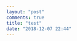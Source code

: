 ```yaml
---
layout: "post"
comments: true
title: "test"
date: "2018-12-07 22:44"
---
```


<span class="__dimensions_badge_embed__" data-pmid=" 26419391" data-hide-zero-citations="true" data-style="small_circle"></span><script async src="https://badge.dimensions.ai/badge.js" charset="utf-8"></script>
